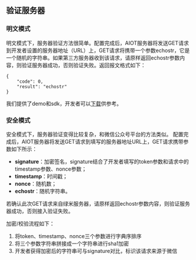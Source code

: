 ## 验证服务器

### 明文模式

明文模式下，服务器验证方法很简单。配置完成后，AIOT服务器将发送GET请求到开发者设置的服务器地址（URL）上，GET请求将携带一个参数echostr，它是一个随机的字符串。如果第三方服务器收到该请求，请原样返回echostr参数内容，则验证服务器成功，否则验证失败。返回报文格式如下：

```
{
    "code": 0,
    "result": "echostr"
}
```

我们提供了demo和sdk，开发者可以[下载](https://cnbj2.fds.api.xiaomi.com/lumiaiot/public/message/AIOT%E6%B6%88%E6%81%AF%E6%8E%A8%E9%80%81SDK%E5%8F%8A%E7%A4%BA%E4%BE%8B.zip)供参考。

### 安全模式

安全模式下，服务器验证变得比较复杂，和微信公众号平台的方法类似。 配置完成后，AIOT服务器将发送GET请求到填写的服务器地址URL上，GET请求携带参数如下所示：

* **signature**：加密签名，signature结合了开发者填写的token参数和请求中的timestamp参数、nonce参数；
* **timestamp**：时间戳；
* **nonce**：随机数；
* **echostr**：随机字符串。

若确认此次GET请求来自绿米服务器，请原样返回echostr参数内容，则验证服务器成功，否则接入验证失败。

加密/校验流程如下：

1. 将token、timestamp、nonce三个参数进行字典序排序
2. 将三个参数字符串拼接成一个字符串进行sha1加密
3. 开发者获得加密后的字符串可与signature对比，标识该请求来源于微信



